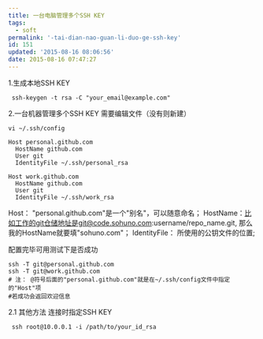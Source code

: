 ```yaml
---
title: 一台电脑管理多个SSH KEY
tags:
  - soft
permalink: '-tai-dian-nao-guan-li-duo-ge-ssh-key'
id: 151
updated: '2015-08-16 08:06:56'
date: 2015-08-16 07:47:27
---
```


1.生成本地SSH KEY

     ssh-keygen -t rsa -C "your_email@example.com"

2.一台机器管理多个SSH KEY
需要编辑文件（没有则新建）

    vi ~/.ssh/config

    Host personal.github.com  
      HostName github.com  
      User git  
      IdentityFile ~/.ssh/personal_rsa  

    Host work.github.com  
      HostName github.com  
      User git  
      IdentityFile ~/.ssh/work_rsa
Host： "personal.github.com"是一个"别名"，可以随意命名；
HostName：比如工作的git仓储地址是git@code.sohuno.com:username/repo_name.git, 那么我的HostName就要填"sohuno.com"；
IdentityFile： 所使用的公钥文件的位置;

配置完毕可用测试下是否成功

    ssh -T git@personal.github.com
    ssh -T git@work.github.com
    # 注： @符号后面的"personal.github.com"就是在~/.ssh/config文件中指定      的"Host"项
    #若成功会返回欢迎信息
2.1 其他方法
连接时指定SSH KEY

     ssh root@10.0.0.1 -i /path/to/your_id_rsa
